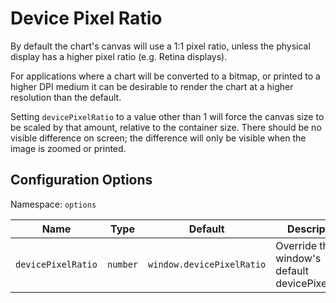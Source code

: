 # Device Pixel Ratio

By default the chart's canvas will use a 1:1 pixel ratio, unless the physical display has a higher pixel ratio (e.g. Retina displays).

For applications where a chart will be converted to a bitmap, or printed to a higher DPI medium it can be desirable to render the chart at a higher resolution than the default.

Setting `devicePixelRatio` to a value other than 1 will force the canvas size to be scaled by that amount, relative to the container size. There should be no visible difference on screen; the difference will only be visible when the image is zoomed or printed.

## Configuration Options

Namespace: `options`

| Name | Type | Default | Description
| ---- | ---- | ------- | -----------
| `devicePixelRatio` | `number` | `window.devicePixelRatio` | Override the window's default devicePixelRatio.
